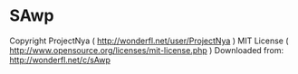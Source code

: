 SAwp
====
Copyright ProjectNya ( http://wonderfl.net/user/ProjectNya )
MIT License ( http://www.opensource.org/licenses/mit-license.php )
Downloaded from: http://wonderfl.net/c/sAwp
